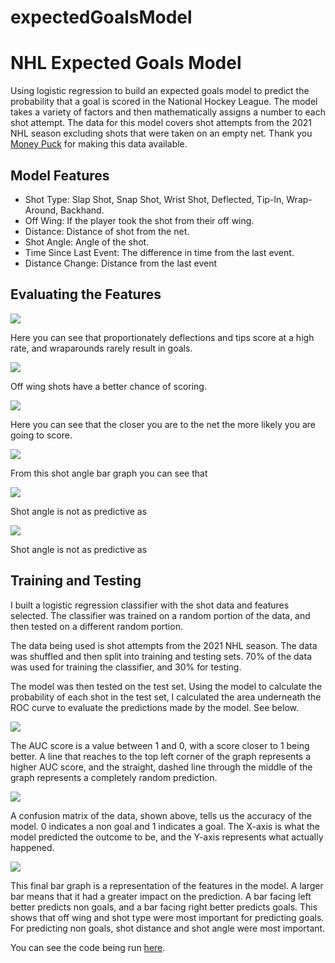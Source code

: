 # expectedGoalsModel
<h1>NHL Expected Goals Model</h1>
<p>Using logistic regression to build an expected goals model to predict the probability that a goal is scored in the National Hockey League. The model takes a variety of factors and then mathematically assigns a number to each shot attempt. The data for this model covers shot attempts from the 2021 NHL season excluding shots that were taken on an empty net. Thank you <a href = "moneypuck.com">Money Puck</a> for making this data available. </p>
<h2>Model Features</h2>
<ul>
    <li>Shot Type: Slap Shot, Snap Shot, Wrist Shot, Deflected, Tip-In, Wrap-Around, Backhand.</li>
    <li>Off Wing: If the player took the shot from their off wing.</li>
    <li>Distance: Distance of shot from the net.</li>
    <li>Shot Angle: Angle of the shot.</li>
    <li>Time Since Last Event: The difference in time from the last event.</li>
    <li>Distance Change: Distance from the last event</li>
</ul>
<h2>Evaluating the Features</h2>
<img src="shotType.png">
<p>Here you can see that proportionately deflections and tips score at a high rate, and wraparounds rarely result in goals.</p>
<img src="offWing.png">
<p>Off wing shots have a better chance of scoring.</p>
<img src="shotDistance.png">
<p>Here you can see that the closer you are to the net the more likely you are going to score.</p>
<img src="shotAngle.png">
<p>From this shot angle bar graph you can see that </p>
<img src="timeSince.png">
<p>Shot angle is not as predictive as </p>
<img src="distanceFrom.png">
<p>Shot angle is not as predictive as </p>
<h2>Training and Testing</h2>
<p>I built a logistic regression classifier with the shot data and features selected. The classifier was trained on a random portion of the data, and then tested on a different random portion. </p>
<p>The data being used is shot attempts from the 2021 NHL season. The data was shuffled and then split into training and testing sets. 70% of the data was used for training the classifier, and 30% for testing. </p>
<p>The model was then tested on the test set. Using the model to calculate the probability of each shot in the test set, I calculated the area underneath the ROC curve to evaluate the predictions made by the model. See below. </p>
<img src="ROC.png">
<p>The AUC score is a value between 1 and 0, with a score closer to 1 being better. A line that reaches to the top left corner of the graph represents a higher AUC score, and the straight, dashed line through the middle of the graph represents a completely random prediction.</p>
<img src="confusionMatrix.png">
<p>A confusion matrix of the data, shown above, tells us the accuracy of the model. 0 indicates a non goal and 1 indicates a goal. The X-axis is what the model predicted the outcome to be, and the Y-axis represents what actually happened.</p>
<img src="featureScore.png">
<p>This final bar graph is a representation of the features in the model. A larger bar means that it had a greater impact on the prediction. A bar facing left better predicts non goals, and a bar facing right better predicts goals. This shows that off wing and shot type were most important for predicting goals. For predicting non goals, shot distance and shot angle were most important.</p>
<p>You can see the code being run <a href="https://colab.research.google.com/drive/16V5SN0AYS3w-wqFWQSIGVMnPcS47bgw-?usp=sharing">here</a>.</p>
